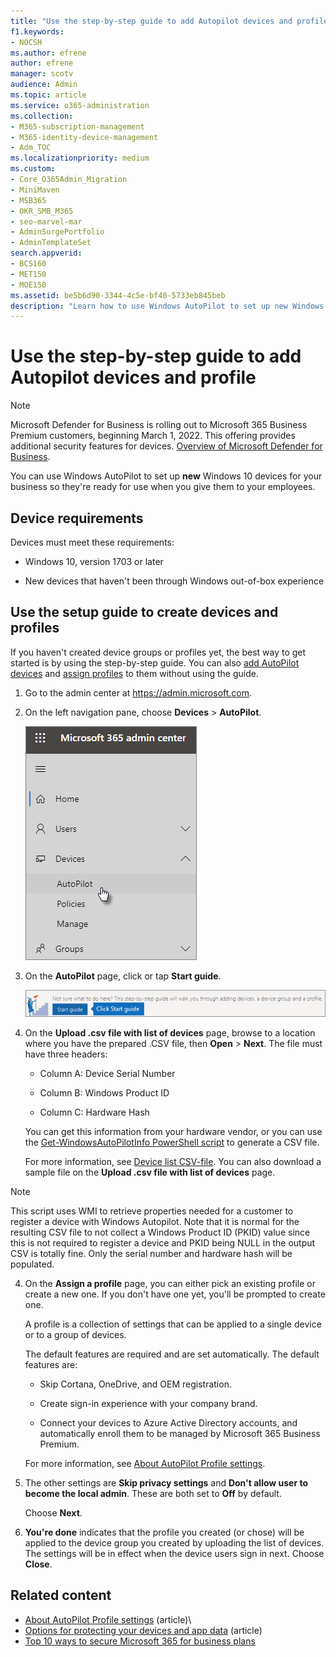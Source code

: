 ```yaml
---
title: "Use the step-by-step guide to add Autopilot devices and profile"
f1.keywords:
- NOCSH
ms.author: efrene
author: efrene
manager: scotv
audience: Admin
ms.topic: article
ms.service: o365-administration
ms.collection: 
- M365-subscription-management 
- M365-identity-device-management
- Adm_TOC
ms.localizationpriority: medium
ms.custom:
- Core_O365Admin_Migration
- MiniMaven
- MSB365
- OKR_SMB_M365
- seo-marvel-mar
- AdminSurgePortfolio
- AdminTemplateSet
search.appverid:
- BCS160
- MET150
- MOE150
ms.assetid: be5b6d90-3344-4c5e-bf40-5733eb845beb
description: "Learn how to use Windows AutoPilot to set up new Windows 10 devices for your business so they're ready for employee use."
---
```


# Use the step-by-step guide to add Autopilot devices and profile

> [!NOTE]
> Microsoft Defender for Business is rolling out to Microsoft 365 Business Premium customers, beginning March 1, 2022. This offering provides additional security features for devices. [Overview of Microsoft Defender for Business](../security/defender-business/mdb-overview.md).

You can use Windows AutoPilot to set up **new** Windows 10 devices for your business so they're ready for use when you give them to your employees.
  
## Device requirements

Devices must meet these requirements:
  
- Windows 10, version 1703 or later
    
- New devices that haven't been through Windows out-of-box experience
    
## Use the setup guide to create devices and profiles

If you haven't created device groups or profiles yet, the best way to get started is by using the step-by-step guide. You can also [add AutoPilot devices](m365bp-create-and-edit-autopilot-devices.md) and [assign profiles](../admin/devices/create-and-edit-autopilot-profiles.md) to them without using the guide. 
  
1. Go to the admin center at <a href="https://go.microsoft.com/fwlink/p/?linkid=837890" target="_blank">https://admin.microsoft.com</a>.

2. On the left navigation pane, choose **Devices** \> **AutoPilot**.

    ![In the admin center, choose devices and then AutoPilot.](../media/AutoPilot.png)
  
2. On the **AutoPilot** page, click or tap **Start guide**.
    
    ![Click Start guide for step-by-step instructions for Autopilot.](../media/31662655-d1e6-437d-87ea-c0dec5da56f7.png)
  
3. On the **Upload .csv file with list of devices** page, browse to a location where you have the prepared .CSV file, then **Open** \> **Next**. The file must have three headers:
    
    - Column A: Device Serial Number
    
    - Column B: Windows Product ID
    
    - Column C: Hardware Hash
    
    You can get this information from your hardware vendor, or you can use the [Get-WindowsAutoPilotInfo PowerShell script](https://www.powershellgallery.com/packages/Get-WindowsAutoPilotInfo) to generate a CSV file. 
    
    For more information, see [Device list CSV-file](../admin/misc/device-list.md). You can also download a sample file on the **Upload .csv file with list of devices** page. 
    
> [!NOTE]
> This script uses WMI to retrieve properties needed for a customer to register a device with Windows Autopilot. Note that it is normal for the resulting CSV file to not collect a Windows Product ID (PKID) value since this is not required to register a device and PKID being NULL in the output CSV is totally fine. Only the serial number and hardware hash will be populated.
    
4. On the **Assign a profile** page, you can either pick an existing profile or create a new one. If you don't have one yet, you'll be prompted to create one. 
    
    A profile is a collection of settings that can be applied to a single device or to a group of devices.
    
    The default features are required and are set automatically. The default features are:
    
    - Skip Cortana, OneDrive, and OEM registration.
    
    - Create sign-in experience with your company brand.
    
    - Connect your devices to Azure Active Directory accounts, and automatically enroll them to be managed by Microsoft 365 Business Premium.
    
    For more information, see [About AutoPilot Profile settings](m365bp-autopilot-profile-settings.md). 
    
5. The other settings are **Skip privacy settings** and **Don't allow user to become the local admin**. These are both set to **Off** by default. 
    
    Choose **Next**.
    
6. **You're done** indicates that the profile you created (or chose) will be applied to the device group you created by uploading the list of devices. The settings will be in effect when the device users sign in next. Choose **Close**.

## Related content

- [About AutoPilot Profile settings](../business-premium/m365bp-autopilot-profile-settings.md) (article)\
- [Options for protecting your devices and app data](../admin/devices/choose-device-security.md) (article)
- [Top 10 ways to secure Microsoft 365 for business plans](../admin/security-and-compliance/secure-your-business-data.md)
